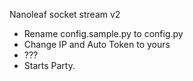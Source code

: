 Nanoleaf socket stream v2

- Rename config.sample.py to config.py
- Change IP and Auto Token to yours
- ???
- Starts Party.
